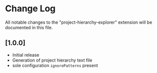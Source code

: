 # Change Log

All notable changes to the "project-hierarchy-explorer" extension will be documented in this file.

## [1.0.0]

- Initial release
- Generation of project hierarchy text file
- sole configuration `ignorePatterns` present